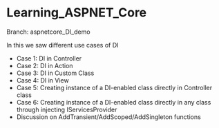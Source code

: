 # Learning_ASPNET_Core

Branch: aspnetcore_DI_demo

In this we saw different use cases of DI

- Case 1: DI in Controller
- Case 2: DI in Action
- Case 3: DI in Custom Class 
- Case 4: DI in View
- Case 5: Creating instance of a DI-enabled class directly in Controller class
- Case 6: Creating instance of a DI-enabled class directly in any class through injecting IServicesProvider
- Discussion on AddTransient/AddScoped/AddSingleton functions
